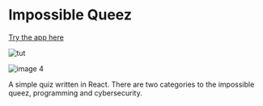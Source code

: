 # Impossible Queez

[Try the app here]([https://impossible-queez.vercel.app/)

![tut](https://github.com/user-attachments/assets/66d687ea-8dd6-487d-a19d-a516bcf969ce)


![image 4](https://github.com/user-attachments/assets/564c9f01-ba7d-4993-9b32-16e16ef33a81)

A simple quiz written in React. There are two categories to the impossible queez, programming and cybersecurity.
